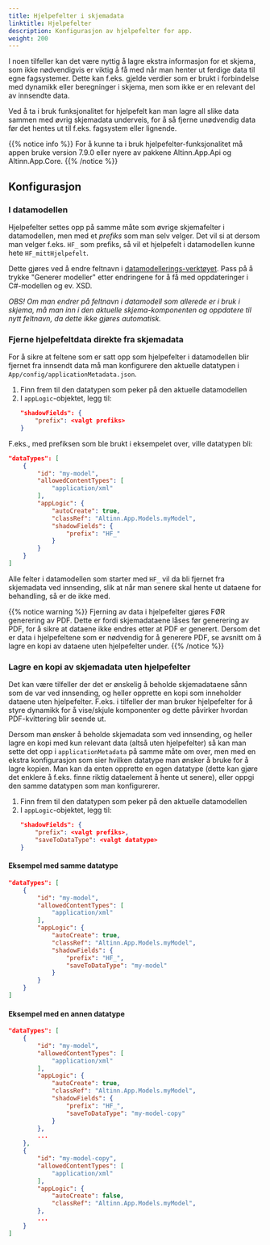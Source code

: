 ```yaml
---
title: Hjelpefelter i skjemadata
linktitle: Hjelpefelter
description: Konfigurasjon av hjelpefelter for app.
weight: 200
---
```


I noen tilfeller kan det være nyttig å lagre ekstra informasjon for et skjema, som ikke nødvendigvis er
viktig å få med når man henter ut ferdige data til egne fagsystemer. Dette kan f.eks. gjelde verdier som er
brukt i forbindelse med dynamikk eller beregninger i skjema, men som ikke er en relevant del av innsendte data.

Ved å ta i bruk funksjonalitet for hjelpefelt kan man lagre all slike data sammen med øvrig skjemadata underveis, for å
så fjerne unødvendig data før det hentes ut til f.eks. fagsystem eller lignende.

{{% notice info %}}
For å kunne ta i bruk hjelpefelter-funksjonalitet må appen bruke version 7.9.0 eller nyere av pakkene Altinn.App.Api
og Altinn.App.Core.
{{% /notice %}}

## Konfigurasjon

### I datamodellen

Hjelpefelter settes opp på samme måte som øvrige skjemafelter i datamodellen, men med et _prefiks_ som man selv velger.
Det vil si at dersom man velger f.eks. `HF_` som prefiks, så vil et hjelpefelt i datamodellen kunne hete `HF_mittHjelpefelt`.

Dette gjøres ved å endre feltnavn i [datamodellerings-verktøyet](/nb/altinn-studio/v8/reference/data/data-modeling/). Pass på å trykke "Generer modeller" etter endringene
for å få med oppdateringer i C#-modellen og ev. XSD.

_OBS! Om man endrer på feltnavn i datamodell som allerede er i bruk i skjema, må man inn i den aktuelle skjema-komponenten
og oppdatere til nytt feltnavn, da dette ikke gjøres automatisk._

### Fjerne hjelpefeltdata direkte fra skjemadata

For å sikre at feltene som er satt opp som hjelpefelter i datamodellen blir fjernet fra innsendt data må man konfigurere
den aktuelle datatypen i `App/config/applicationMetadata.json`.

1. Finn frem til den datatypen som peker på den aktuelle datamodellen
2. I `appLogic`-objektet, legg til:
   ```json
   "shadowFields": {
       "prefix": <valgt prefiks>
   }
   ```

F.eks., med prefiksen som ble brukt i eksempelet over, ville datatypen bli:

```json {linenos=false,hl_lines=[10-12]}
"dataTypes": [
    {
        "id": "my-model",
        "allowedContentTypes": [
            "application/xml"
        ],
        "appLogic": {
            "autoCreate": true,
            "classRef": "Altinn.App.Models.myModel",
            "shadowFields": {
                "prefix": "HF_"
            }
        }
    }
]
```

Alle felter i datamodellen som starter med `HF_` vil da bli fjernet fra skjemadata ved innsending, slik at når man senere
skal hente ut dataene for behandling, så er de ikke med.

{{% notice warning %}}
Fjerning av data i hjelpefelter gjøres FØR generering av PDF. Dette er fordi skjemadataene låses før generering av PDF,
for å sikre at dataene ikke endres etter at PDF er generert.
Dersom det er data i hjelpefeltene som er nødvendig for å generere PDF, se avsnitt om å lagre en kopi av dataene uten
hjelpefelter under.
{{% /notice %}}

### Lagre en kopi av skjemadata uten hjelpefelter

Det kan være tilfeller der det er ønskelig å beholde skjemadataene sånn som de var ved innsending, og heller opprette en
kopi som inneholder dataene uten hjelpefelter. F.eks. i tilfeller der man bruker hjelpefelter for å styre dynamikk for å
vise/skjule komponenter og dette påvirker hvordan PDF-kvittering blir seende ut.

Dersom man ønsker å beholde skjemadata som ved innsending, og heller lagre en kopi med kun relevant data
(altså uten hjelpefelter) så kan man sette det opp i `applicationMetadata` på samme måte om over, men med en ekstra
konfigurasjon som sier hvilken datatype man ønsker å bruke for å lagre kopien.
Man kan da enten opprette en egen datatype (dette kan gjøre det enklere å f.eks. finne riktig dataelement å hente ut
senere), eller oppgi den samme datatypen som man konfigurerer.

1. Finn frem til den datatypen som peker på den aktuelle datamodellen
2. I `appLogic`-objektet, legg til:
   ```json
   "shadowFields": {
       "prefix": <valgt prefiks>,
       "saveToDataType": <valgt datatype>
   }
   ```

#### Eksempel med samme datatype

```json {linenos=false,hl_lines=[10-12]}
"dataTypes": [
    {
        "id": "my-model",
        "allowedContentTypes": [
            "application/xml"
        ],
        "appLogic": {
            "autoCreate": true,
            "classRef": "Altinn.App.Models.myModel",
            "shadowFields": {
                "prefix": "HF_",
                "saveToDataType": "my-model"
            }
        }
    }
]
```

#### Eksempel med en annen datatype

```json {linenos=false,hl_lines=[10-13,17-27]}
"dataTypes": [
    {
        "id": "my-model",
        "allowedContentTypes": [
            "application/xml"
        ],
        "appLogic": {
            "autoCreate": true,
            "classRef": "Altinn.App.Models.myModel",
            "shadowFields": {
                "prefix": "HF_",
                "saveToDataType": "my-model-copy"
            }
        },
        ...
    },
    {
        "id": "my-model-copy",
        "allowedContentTypes": [
            "application/xml"
        ],
        "appLogic": {
            "autoCreate": false,
            "classRef": "Altinn.App.Models.myModel",
        },
        ...
    }
]
```
